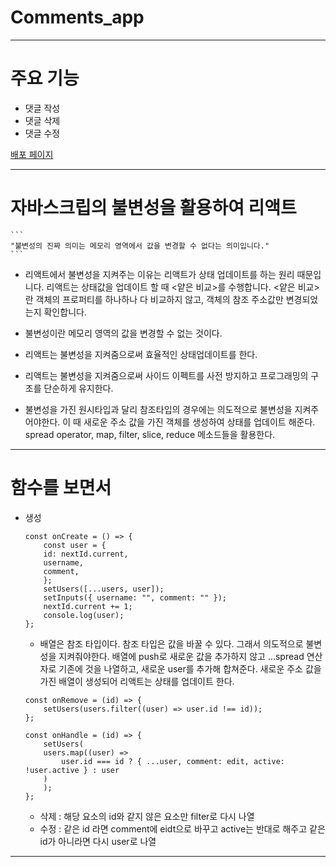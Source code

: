 # Comments_app

---

# 주요 기능

- 댓글 작성
- 댓글 삭제
- 댓글 수정

[배포 페이지]("http://chuhongkyu.github.io/Comments_app")

---

# 자바스크립의 불변성을 활용하여 리액트

    ```
    "불변성의 진짜 의미는 메모리 영역에서 값을 변경할 수 없다는 의미입니다."
    ```

- 리액트에서 불변성을 지켜주는 이유는 리액트가 상태 업데이트를 하는 원리 때문입니다. 리액트는 상태값을 업데이트 할 때 <얕은 비교>를 수행합니다.
  <얕은 비교>란 객체의 프로퍼티를 하나하나 다 비교하지 않고, 객체의 참조 주소값만 변경되었는지 확인합니다.

- 불변성이란 메모리 영역의 값을 변경할 수 없는 것이다.
- 리액트는 불변성을 지켜줌으로써 효율적인 상태업데이트를 한다.
- 리액트는 불변성을 지켜줌으로써 사이드 이펙트를 사전 방지하고 프로그래밍의 구조를 단순하게 유지한다.
- 불변성을 가진 원시타입과 달리 참조타입의 경우에는 의도적으로 불변성을 지켜주어야한다. 이 때 새로운 주소 값을 가진 객체를 생성하여 상태를 업데이트 해준다. spread operator, map, filter, slice, reduce 메소드들을 활용한다.

---

# 함수를 보면서

- 생성

  ```
  const onCreate = () => {
      const user = {
      id: nextId.current,
      username,
      comment,
      };
      setUsers([...users, user]);
      setInputs({ username: "", comment: "" });
      nextId.current += 1;
      console.log(user);
  };
  ```

  - 배열은 참조 타입이다. 참조 타입은 값을 바꿀 수 있다. 그래서 의도적으로 불변성을 지켜줘야한다. 배열에 push로 새로운 값을 추가하지 않고 ...spread 연산자로 기존에 것을 나열하고, 새로운 user를 추가해 합쳐준다. 새로운 주소 값을 가진 배열이 생성되어 리액트는 상태를 업데이트 한다.

  ```
  const onRemove = (id) => {
      setUsers(users.filter((user) => user.id !== id));
  };

  const onHandle = (id) => {
      setUsers(
      users.map((user) =>
          user.id === id ? { ...user, comment: edit, active: !user.active } : user
      )
      );
  };
  ```

  - 삭제 : 해당 요소의 id와 같지 않은 요소만 filter로 다시 나열
  - 수정 : 같은 id 라면 comment에 eidt으로 바꾸고 active는 반대로 해주고 같은 id가 아니라면 다시 user로 나열

---
